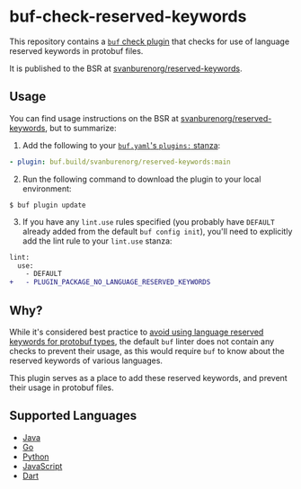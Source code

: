 # buf-check-reserved-keywords

This repository contains a [`buf` check plugin][buf-check-plugin] that checks for use of language reserved keywords in protobuf files.

It is published to the BSR at [svanburenorg/reserved-keywords][bsr-module].

## Usage

You can find usage instructions on the BSR at [svanburenorg/reserved-keywords][bsr-module],
but to summarize:

1. Add the following to your [`buf.yaml`'s `plugins:` stanza][buf-yaml-plugins]:

```yaml
- plugin: buf.build/svanburenorg/reserved-keywords:main
```

2. Run the following command to download the plugin to your local environment:

```console
$ buf plugin update
```

3. If you have any `lint.use` rules specified
   (you probably have `DEFAULT` already added from the default `buf config init`),
   you'll need to explicitly add the lint rule to your `lint.use` stanza:

```diff
lint:
  use:
    - DEFAULT
+   - PLUGIN_PACKAGE_NO_LANGUAGE_RESERVED_KEYWORDS
```


## Why?

While it's considered best practice to [avoid using language reserved keywords for protobuf types][best-practice],
the default `buf` linter does not contain any checks to prevent their usage,
as this would require `buf` to know about the reserved keywords of various languages.

This plugin serves as a place to add these reserved keywords,
and prevent their usage in protobuf files.

## Supported Languages

* [Java][]
* [Go][]
* [Python][]
* [JavaScript][]
* [Dart][]

[best-practice]: https://buf.build/docs/best-practices/style-guide/#recommendations
[buf-yaml-plugins]: https://buf.build/docs/configuration/v2/buf-yaml/#plugins
[bsr-module]: https://buf.build/svanburenorg/reserved-keywords
[buf-check-plugin]: https://github.com/bufbuild/bufplugin
[java]: https://docs.oracle.com/javase/tutorial/java/nutsandbolts/_keywords.html
[go]: https://go.dev/ref/spec#Keywords
[python]: https://docs.python.org/3/reference/lexical_analysis.html#keywords
[javascript]: https://developer.mozilla.org/en-US/docs/Web/JavaScript/Reference/Lexical_grammar#keywords
[dart]: https://dart.dev/language/keywords
